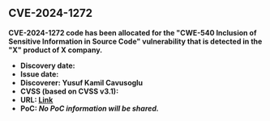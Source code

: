 ## CVE-2024-1272

**CVE-2024-1272 code has been allocated for the "CWE-540 Inclusion of Sensitive Information in Source Code" vulnerability that is detected in the "X" product of X company.**

- **Discovery date:**
- **Issue date:**
- **Discoverer: Yusuf Kamil Cavusoglu**
- **CVSS (based on CVSS v3.1):**
- **URL: [Link](https://cve.mitre.org/cgi-bin/cvename.cgi?name=CVE-2024-1272)**
- **PoC: *No PoC information will be shared.***
